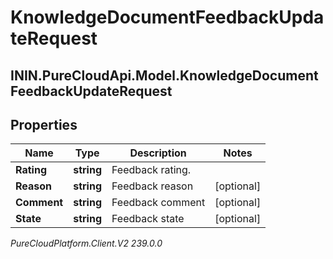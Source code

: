 # KnowledgeDocumentFeedbackUpdateRequest

## ININ.PureCloudApi.Model.KnowledgeDocumentFeedbackUpdateRequest

## Properties

|Name | Type | Description | Notes|
|------------ | ------------- | ------------- | -------------|
| **Rating** | **string** | Feedback rating. | |
| **Reason** | **string** | Feedback reason | [optional] |
| **Comment** | **string** | Feedback comment | [optional] |
| **State** | **string** | Feedback state | [optional] |



_PureCloudPlatform.Client.V2 239.0.0_
